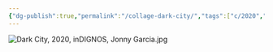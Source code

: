 ```yaml
---
{"dg-publish":true,"permalink":"/collage-dark-city/","tags":["c/2020","c/inDignos","c/man","c/hat","c/flower","c/yellow","c/city"],"created":"2024-01-17T12:17:10.557-05:00","updated":"2024-01-22T14:07:11.369-05:00"}
---
```



![Dark City, 2020, inDIGNOS, Jonny Garcia.jpg](/img/user/MEDIA/Dark%20City,%202020,%20inDIGNOS,%20Jonny%20Garcia.jpg)
